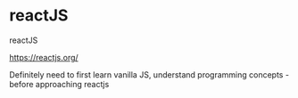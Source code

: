 # reactJS
reactJS

https://reactjs.org/

Definitely need to first learn vanilla JS, understand programming concepts - before approaching reactjs
